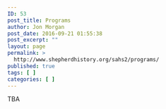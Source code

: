 ```yaml
---
ID: 53
post_title: Programs
author: Jon Morgan
post_date: 2016-09-21 01:55:38
post_excerpt: ""
layout: page
permalink: >
  http://www.shepherdhistory.org/sahs2/programs/
published: true
tags: [ ]
categories: [ ]
---
```

TBA